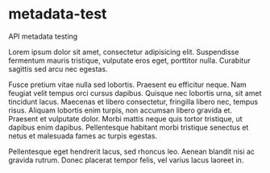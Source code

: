# metadata-test
API metadata testing

Lorem ipsum dolor sit amet, consectetur adipisicing elit.
Suspendisse fermentum mauris tristique, vulputate eros eget, porttitor nulla.
Curabitur sagittis sed arcu nec egestas.

Fusce pretium vitae nulla sed lobortis.
Praesent eu efficitur neque.
Nam feugiat velit tempus orci cursus dapibus.
Quisque nec lobortis urna, sit amet tincidunt lacus.
Maecenas et libero consectetur, fringilla libero nec, tempus risus.
Aliquam lobortis enim turpis, non accumsan libero gravida et.
Praesent et vulputate dolor.
Morbi mattis neque quis tortor tristique, ut dapibus enim dapibus.
Pellentesque habitant morbi tristique senectus et netus et malesuada fames ac turpis egestas.

Pellentesque eget hendrerit lacus, sed rhoncus leo. Aenean blandit nisi ac gravida rutrum.
Donec placerat tempor felis, vel varius lacus laoreet in.
